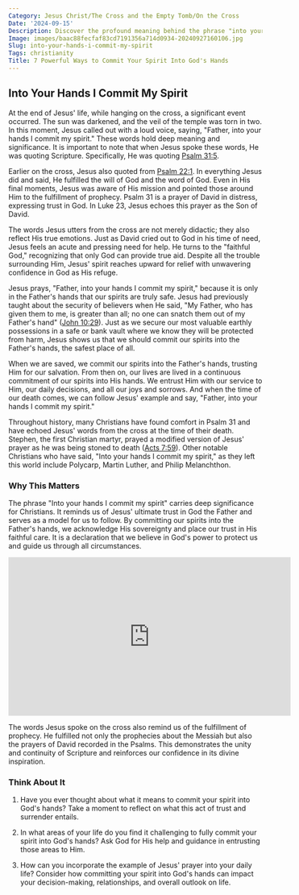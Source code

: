 ```yaml
---
Category: Jesus Christ/The Cross and the Empty Tomb/On the Cross
Date: '2024-09-15'
Description: Discover the profound meaning behind the phrase "into your hands I commit my spirit" in this insightful article that explores faith, trust, and surrender.
Image: images/baac88fecfaf83cd7191356a714d0934-20240927160106.jpg
Slug: into-your-hands-i-commit-my-spirit
Tags: christianity
Title: 7 Powerful Ways to Commit Your Spirit Into God's Hands
---
```


## Into Your Hands I Commit My Spirit

At the end of Jesus' life, while hanging on the cross, a significant event occurred. The sun was darkened, and the veil of the temple was torn in two. In this moment, Jesus called out with a loud voice, saying, "Father, into your hands I commit my spirit." These words hold deep meaning and significance. It is important to note that when Jesus spoke these words, He was quoting Scripture. Specifically, He was quoting [Psalm 31:5](https://www.bibleref.com/Psalm/31/Psalm-31-5.html).

Earlier on the cross, Jesus also quoted from [Psalm 22:1](https://www.bibleref.com/Psalm/22/Psalm-22-1.html). In everything Jesus did and said, He fulfilled the will of God and the word of God. Even in His final moments, Jesus was aware of His mission and pointed those around Him to the fulfillment of prophecy. Psalm 31 is a prayer of David in distress, expressing trust in God. In Luke 23, Jesus echoes this prayer as the Son of David.

The words Jesus utters from the cross are not merely didactic; they also reflect His true emotions. Just as David cried out to God in his time of need, Jesus feels an acute and pressing need for help. He turns to the "faithful God," recognizing that only God can provide true aid. Despite all the trouble surrounding Him, Jesus' spirit reaches upward for relief with unwavering confidence in God as His refuge.

Jesus prays, "Father, into your hands I commit my spirit," because it is only in the Father's hands that our spirits are truly safe. Jesus had previously taught about the security of believers when He said, "My Father, who has given them to me, is greater than all; no one can snatch them out of my Father's hand" ([John 10:29](https://www.bibleref.com/John/10/John-10-29.html)). Just as we secure our most valuable earthly possessions in a safe or bank vault where we know they will be protected from harm, Jesus shows us that we should commit our spirits into the Father's hands, the safest place of all.

When we are saved, we commit our spirits into the Father's hands, trusting Him for our salvation. From then on, our lives are lived in a continuous commitment of our spirits into His hands. We entrust Him with our service to Him, our daily decisions, and all our joys and sorrows. And when the time of our death comes, we can follow Jesus' example and say, "Father, into your hands I commit my spirit."

Throughout history, many Christians have found comfort in Psalm 31 and have echoed Jesus' words from the cross at the time of their death. Stephen, the first Christian martyr, prayed a modified version of Jesus' prayer as he was being stoned to death ([Acts 7:59](https://www.bibleref.com/Acts/7/Acts-7-59.html)). Other notable Christians who have said, "Into your hands I commit my spirit," as they left this world include Polycarp, Martin Luther, and Philip Melanchthon.

### Why This Matters

The phrase "Into your hands I commit my spirit" carries deep significance for Christians. It reminds us of Jesus' ultimate trust in God the Father and serves as a model for us to follow. By committing our spirits into the Father's hands, we acknowledge His sovereignty and place our trust in His faithful care. It is a declaration that we believe in God's power to protect us and guide us through all circumstances.


<iframe width="560" height="315" src="https://www.youtube.com/embed/84I3aIQZ0Ew" frameborder="0" allow="autoplay; encrypted-media" allowfullscreen></iframe>


The words Jesus spoke on the cross also remind us of the fulfillment of prophecy. He fulfilled not only the prophecies about the Messiah but also the prayers of David recorded in the Psalms. This demonstrates the unity and continuity of Scripture and reinforces our confidence in its divine inspiration.

### Think About It

1. Have you ever thought about what it means to commit your spirit into God's hands? Take a moment to reflect on what this act of trust and surrender entails.

2. In what areas of your life do you find it challenging to fully commit your spirit into God's hands? Ask God for His help and guidance in entrusting those areas to Him.

3. How can you incorporate the example of Jesus' prayer into your daily life? Consider how committing your spirit into God's hands can impact your decision-making, relationships, and overall outlook on life.